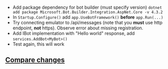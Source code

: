 - Add package dependency for bot builder (must specify version) `dotnet add package Microsoft.Bot.Builder.Integration.AspNet.Core -v 4.3.2`
- In `Startup.Configure()` add `app.UseBotFramework()` **before** `app.Run(...)`
- Try connecting emulator to /api/messages (note that you **must** use http endpoint, **not** https). Observe error about missing registration.
- Add IBot implementation with "Hello world" response, add `services.AddBot<MyBot>()`
- Test again, this will work

## [Compare changes](https://github.com/maxnorth/bot-framework-tour/compare/step-00-new-app...step-01-minimal-bot)